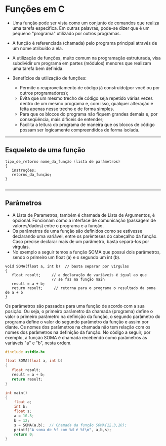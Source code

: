 # Funções em C

+ Uma função pode ser vista como um conjunto de comandos que realiza uma tarefa específica. Em outras palavras, pode-se dizer que é um pequeno "programa" utilizado por outros programas.

+ A função é referenciada (chamada) pelo programa principal através de um nome atribuído a ela.

+ A utilização de funções, muito comum na programação estruturada, visa subdividir um programa em partes (módulos) menores que realizam uma tarefa bem definida.
+ Benefícios da utilização de funções:
   + Permite o reaproveitamento de código já construído(por você ou por outros programadores);
   + Evita que um mesmo trecho de código seja repetido várias vezes dentro de um mesmo programa e, com isso, qualquer alteração é feita apenas nesse trecho e de forma simples.
   + Para que os blocos do programa não fiquem grandes demais e, por conseqüência, mais difíceis de entender;
   + Facilita a leitura do programa de maneira que os blocos de código possam ser logicamente compreendidos de forma isolada.
----
Esqueleto de uma função
----
```
tipo_de_retorno nome_da_função (lista de parâmetros)
{
   instruções;
   retorno_da_função;
}
 
```
----
Parâmetros
----
+ A Lista de Parametros, também é chamada de Lista de Argumentos, é opcional. Funcionam como a interface de comunicação (passagem de valores/dados) entre o programa e a função. 
+ Os parâmetros de uma função são definidos como se estivesse declarando uma variável, entre os parênteses do cabeçalho da função. Caso precise declarar mais de um parâmetro, basta separá-los por vírgulas. 
+ No exemplo a seguir temos a função SOMA que possui dois parâmetros, sendo o primeiro um float (a) e o segundo um int (b).

```
void SOMA(float a, int b)  // basta separar por vírgulas
{
   float result;     // a declaração de variáveis é igual ao que 
                     // se faz na função main 
   result = a + b;
   return result;     // retorna para o programa o resultado da soma de a + b  
}
```
Os parâmetros são passados para uma função de acordo com a sua posição. Ou seja, o primeiro parâmetro da chamada (programa) define o valor o primeiro parâmetro na definição da função, o segundo parâmetro do programa define o valor do segundo parâmetro da função e assim por diante. Os nomes dos parâmetros na chamada não tem relação com os nomes dos parâmetros na definição da função.
No código a seguir, por exemplo, a função SOMA é chamada recebendo como parâmetros as variáveis "a" e "b", nesta ordem.

``` C runnable
#include <stdio.h>

float SOMA(float a, int b)  
{
   float result;     
   result = a + b;
   return result;
}

int main()
{
    float a;
    int b;
    float s;
    a = 10.3;
    b = 12;
    s = SOMA(a,b);  // Chamada da função SOMA(12.3,10);
    printf("A soma de %f com %d é %f\n", a,b,s); 
    return 0;
}
```
